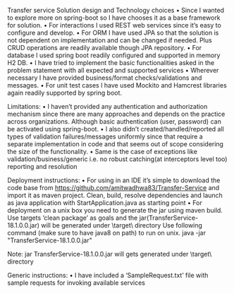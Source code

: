 Transfer service
Solution design and Technology choices
•	Since I wanted to explore more on spring-boot so I have chooses it as a base framework for solution.
•	For interactions I used REST web services since it’s easy to configure and develop.
•	For ORM I have used JPA so that the solution is not dependent on implementation and can be changed if needed. Plus CRUD operations are readily available though JPA repository.
•	For database I used spring boot readily configured and supported in memory H2 DB.
•	I have tried to implement the basic functionalities asked in the problem statement with all expected and supported services
•	Wherever necessary I have provided business/format checks/validations and messages.
•	For unit test cases I have used Mockito and Hamcrest libraries again readily supported by spring boot.

Limitations: 
•	I haven’t provided any authentication and authorization mechanism since there are many approaches and depends on the practice across organizations. Although basic authentication (user, password) can be activated using spring-boot.
•	I also didn’t created/handled/reported all types of validation failures/messages uniformly since that require a separate implementation in code and that seems out of scope considering the size of the functionality.
•	Same is the case of exceptions like validation/business/generic i.e. no robust catching(at interceptors level too) reporting and  resolution  

Deployment instructions:
•	For using in an IDE it’s simple to download the code base from https://github.com/amitwadhwa83/Transfer-Service and import it as maven project. Clean, build, resolve dependencies and launch as java application with StartApplication.java as starting point
•	For deployment on a unix box you need to generate the jar using maven build. Use targets ‘clean package’ as goals and the jar(TransferService-18.1.0.0.jar) will be generated under \target\ directory 
Use following command (make sure to have java8 on path) to run on unix.
java -jar "TransferService-18.1.0.0.jar"

Note: jar TransferService-18.1.0.0.jar will gets generated under \target\ directory

Generic instructions: 
•	I have included a ‘SampleRequest.txt’ file with sample requests for invoking available services


